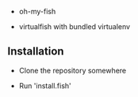 - oh-my-fish

- virtualfish with bundled virtualenv

Installation
------------

- Clone the repository somewhere

- Run 'install.fish'
